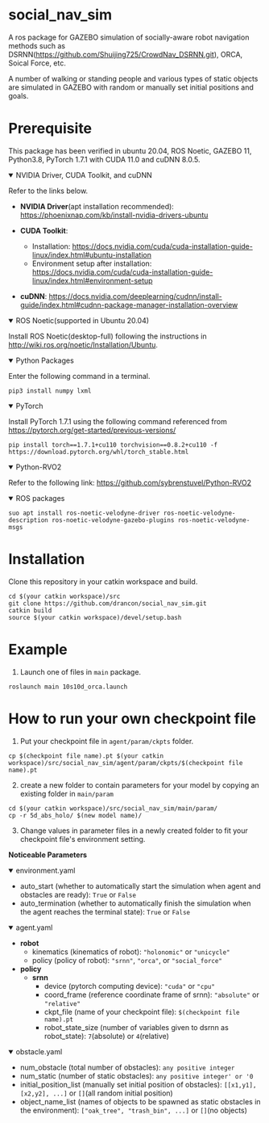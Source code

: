 # social_nav_sim
A ros package for GAZEBO simulation of socially-aware robot navigation methods such as DSRNN(https://github.com/Shuijing725/CrowdNav_DSRNN.git), ORCA, Soical Force, etc.

A number of walking or standing people and various types of static objects are simulated in GAZEBO with random or manually set initial positions and goals.

# Prerequisite
This package has been verified in ubuntu 20.04, ROS Noetic, GAZEBO 11, Python3.8, PyTorch 1.7.1 with CUDA 11.0 and cuDNN 8.0.5.
<details open>
<summary>NVIDIA Driver, CUDA Toolkit, and cuDNN</summary>

Refer to the links below.

- **NVIDIA Driver**(apt installation recommended): https://phoenixnap.com/kb/install-nvidia-drivers-ubuntu

- **CUDA Toolkit**:
  - Installation: https://docs.nvidia.com/cuda/cuda-installation-guide-linux/index.html#ubuntu-installation
  - Environment setup after installation: https://docs.nvidia.com/cuda/cuda-installation-guide-linux/index.html#environment-setup

- **cuDNN**: https://docs.nvidia.com/deeplearning/cudnn/install-guide/index.html#cudnn-package-manager-installation-overview

</details>

<details open>
<summary>ROS Noetic(supported in Ubuntu 20.04)</summary>

Install ROS Noetic(desktop-full) following the instructions in http://wiki.ros.org/noetic/Installation/Ubuntu.

</details>

<details open>
<summary>Python Packages</summary>

Enter the following command in a terminal.
```
pip3 install numpy lxml
```

</details>

<details open>
<summary>PyTorch</summary>

Install PyTorch 1.7.1 using the following command referenced from https://pytorch.org/get-started/previous-versions/
```
pip install torch==1.7.1+cu110 torchvision==0.8.2+cu110 -f https://download.pytorch.org/whl/torch_stable.html
```

</details>

<details open>
<summary>Python-RVO2</summary>

Refer to the following link: https://github.com/sybrenstuvel/Python-RVO2

</details>

<details open>
<summary>ROS packages</summary>

```
suo apt install ros-noetic-velodyne-driver ros-noetic-velodyne-description ros-noetic-velodyne-gazebo-plugins ros-noetic-velodyne-msgs
```

</details>

# Installation
Clone this repository in your catkin workspace and build.
```
cd $(your catkin workspace)/src
git clone https://github.com/drancon/social_nav_sim.git
catkin build
source $(your catkin workspace)/devel/setup.bash
```

# Example
1. Launch one of files in `main` package.
```
roslaunch main 10s10d_orca.launch
```

# How to run your own checkpoint file
1. Put your checkpoint file in `agent/param/ckpts` folder.
```
cp $(checkpoint file name).pt $(your catkin workspace)/src/social_nav_sim/agent/param/ckpts/$(checkpoint file name).pt
```
2. create a new folder to contain parameters for your model by copying an existing folder in `main/param`
```
cd $(your catkin workspace)/src/social_nav_sim/main/param/
cp -r 5d_abs_holo/ $(new model name)/
```
3. Change values in parameter files in a newly created folder to fit your checkpoint file's environment setting.

**Noticeable Parameters**
<details open>
<summary>environment.yaml</summary>

- auto_start (whether to automatically start the simulation when agent and obstacles are ready): `True` or `False`
- auto_termination (whether to automatically finish the simulation when the agent reaches the terminal state): `True` or `False`
  
</details>

<details open>
<summary>agent.yaml</summary>

- **robot**
  - kinematics (kinematics of robot): `"holonomic"` or `"unicycle"`
  - policy (policy of robot): `"srnn"`, `"orca"`, or `"social_force"`
- **policy**
  - **srnn**
    - device (pytorch computing device): `"cuda"` or `"cpu"`
    - coord_frame (reference coordinate frame of srnn): `"absolute"` or `"relative"`
    - ckpt_file (name of your checkpoint file): `$(checkpoint file name).pt`
    - robot_state_size (number of variables given to dsrnn as robot_state): `7`(absolute) or `4`(relative)
  
</details>

<details open>
<summary>obstacle.yaml</summary>

- num_obstacle (total number of obstacles): `any positive integer`
- num_static (number of static obstacles): `any positive integer' or '0`
- initial_position_list (manually set initial position of obstacles): `[[x1,y1], [x2,y2], ...]` or `[]`(all random initial position)
- object_name_list (names of objects to be spawned as static obstacles in the environment): `["oak_tree", "trash_bin", ...]` or `[]`(no objects)
  
</details>

